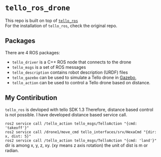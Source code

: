 # `tello_ros_drone`

This repo is built on top of [`tello_ros`](https://github.com/clydemcqueen/tello_ros) \
For the installation of `tello_ros`, check the original repo.

## Packages

There are 4 ROS packages:
* `tello_driver` is a C++ ROS node that connects to the drone
* `tello_msgs` is a set of ROS messages
* `tello_description` contains robot description (URDF) files
* `tello_gazebo` can be used to simulate a Tello drone in [Gazebo](http://gazebosim.org/),
* `tello_action` can be used to control a Tello drone based on distance.

## My Contiribution
`tello_ros` is devloped with tello SDK 1.3
Therefore, distance based control is not possible.
I have developed distance based service call.

`ros2 service call /tello_action tello_msgs/TelloAction "{cmd: 'takeoff'}"` \
`ros2 service call /drone1/move_cmd tello_interfaces/srv/HexaCmd "{dir: x, dist: 5}"` \
`ros2 service call /tello_action tello_msgs/TelloAction "{cmd: 'land'}"` \
dir is among x, y, z, xy. (xy means z axis rotation)
the unit of dist is m or radian.

